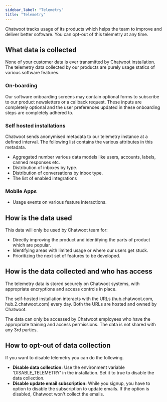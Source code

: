 ```yaml
---
sidebar_label: "Telemetry"
title: "Telemetry"
---
```


Chatwoot tracks usage of its products which helps the team to improve and deliver better software. You can opt-out of this telemetry at any time.

## **What data is collected**

None of your customer data is ever transmitted by Chatwoot installation. The telemetry data collected by our products are purely usage statics of various software features. 

### On-boarding

Our software onboarding screens may contain optional forms to subscribe to our product newsletters or a callback request. These inputs are completely optional and the user preferences updated in these onboarding steps are completely adhered to.

### Self hosted installations

Chatwoot sends anonymised metadata to our telemetry instance at a defined interval. The following list contains the various attributes in this metadata. 

- Aggregated number various data models like users, accounts, labels, canned responses etc.
- Distribution of inboxes by type.
- Distribution of conversations by inbox type.
- The list of enabled integrations

### Mobile Apps

- Usage events on various feature interactions.

## **How is the data used**

This data will only be used by Chatwoot team for:

- Directly improving the product and identifying the parts of product which are popular.
- Identifying areas with limited usage or where our users get stuck.
- Prioritizing the next set of features to be developed.

## **How is the data collected and who has access**

The telemetry data is stored securely on Chatwoot systems, with appropriate encryptions and access controls in place.

The self-hosted installation interacts with the URLs (hub.chatwoot.com, hub.2.chatwoot.com) every day. Both the URLs are hosted and owned by Chatwoot.

The data can only be accessed by Chatwoot employees who have the appropriate training and access permissions. The data is not shared with any 3rd parties.

## How to opt-out of data collection

If you want to disable telemetry you can do the following.

- **Disable data collection:** Use the environment variable 'DISABLE_TELEMETRY' in the installation. Set it to true to disable the data collection.
- **Disable update email subscription:** While you signup, you have to option to disable the subscription to update emails. If the option is disabled, Chatwoot won't collect the emails.